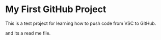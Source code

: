 # My First GitHub Project

This is a test project for learning how to push code from VSC to GitHub.

and its a read me file.